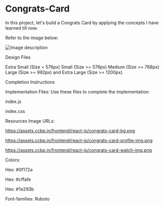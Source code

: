 # Congrats-Card
In this project, let's build a Congrats Card by applying the concepts I have learned till now.

Refer to the image below:

![Image description](https://assets.ccbp.in/frontend/content/react-js/congrats-card-lg-output-img.png)

Design Files

Extra Small (Size < 576px)
Small (Size >= 576px)
Medium (Size >= 768px)
Large (Size >= 992px) and Extra Large (Size >= 1200px)

Completion Instructions

Implementation Files:
Use these files to complete the implementation:

index.js

index.css

Resources
Image URLs:

https://assets.ccbp.in/frontend/react-js/congrats-card-bg.png

https://assets.ccbp.in/frontend/react-js/congrats-card-profile-img.png

https://assets.ccbp.in/frontend/react-js/congrats-card-watch-img.png

Colors:

Hex: #0f172a

Hex: #cffafe

Hex: #1e293b

Font-families: Roboto
